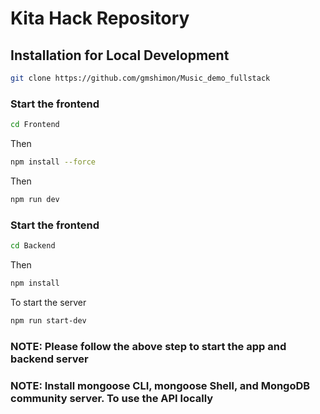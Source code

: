 # Kita Hack Repository 

## Installation for Local Development

```bash
git clone https://github.com/gmshimon/Music_demo_fullstack
```
### Start the frontend 

```bash
cd Frontend
```

Then 

```bash
npm install --force
```

Then

```bash
npm run dev
```

### Start the frontend 

```bash
cd Backend
```

Then

```bash
npm install
```

To start the server

```bash
npm run start-dev
```

### NOTE: Please follow the above step to start the app and backend server
### NOTE: Install mongoose CLI, mongoose Shell, and MongoDB community server. To use the API locally
